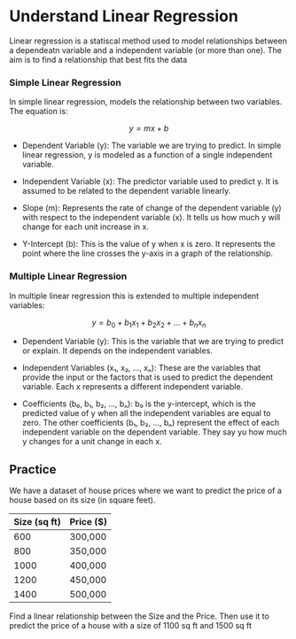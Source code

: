 # Understand Linear Regression

Linear regression is a statiscal method used to model relationships between a dependeatn variable and a independent variable (or more than one). The aim is to find a relationship that best fits the data

### Simple Linear Regression 

In simple linear regression, models the relationship between two variables. The equation is:

$$y = mx + b$$

- Dependent Variable (y): The variable we are trying to predict. In simple linear regression, y is modeled as a function of a single independent variable.

- Independent Variable (x): The predictor variable used to predict y. It is assumed to be related to the dependent variable linearly.

- Slope (m): Represents the rate of change of the dependent variable (y) with respect to the independent variable (x). It tells us how much y will change for each unit increase in x.

- Y-Intercept (b): This is the value of y when x is zero. It represents the point where the line crosses the y-axis in a graph of the relationship.


### Multiple Linear Regression

In multiple linear regression this is extended to multiple independent variables:

$$
y = b_0 + b_1x_1 + b_2x_2 + \ldots + b_nx_n
$$

- Dependent Variable (y): This is the variable that we are trying to predict or explain. It depends on the independent variables.

- Independent Variables (x₁, x₂, ..., xₙ): These are the variables that provide the input or the factors that is used to predict the dependent variable. Each x represents a different independent variable.

- Coefficients (b₀, b₁, b₂, ..., bₙ): b₀ is the y-intercept, which is the predicted value of y when all the independent variables are equal to zero. The other coefficients (b₁, b₂, ..., bₙ) represent the effect of each independent variable on the dependent variable. They say yu how much y changes for a unit change in each x.

## Practice 

We have a dataset of house prices where we want to predict the price of a house based on its size (in square feet).

| Size (sq ft) | Price ($) |
|--------------|-----------|
| 600          | 300,000   |  
| 800          | 350,000   |
| 1000         | 400,000   |
| 1200         | 450,000   |
| 1400         | 500,000   |


Find a linear relationship between the Size and the Price. Then use it to predict the price of a house with a size of 1100 sq ft and 1500 sq ft


